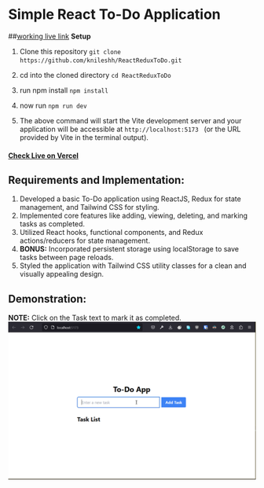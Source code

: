 # Simple React To-Do Application
##[working live link](https://react-redux-to-a26o23sjt-knilesh9s-projects.vercel.app/)
**Setup**
1. Clone this repository
`git clone https://github.com/knileshh/ReactReduxToDo.git`

2. cd into the cloned directory
`cd ReactReduxToDo`

3. run npm install
`npm install`

4. now run 
`npm run dev`

5.  The above command will start the Vite development server and your application will be accessible at `http://localhost:5173 ` (or the URL provided by Vite in the terminal output).


#### [ Check Live on Vercel](https://react-redux-to-do-topaz.vercel.app/ "Live on Vercel")



## Requirements and Implementation:
1. Developed a basic To-Do application using ReactJS, Redux for state management, and Tailwind CSS for styling.
2. Implemented core features like adding, viewing, deleting, and marking tasks as completed.
3. Utilized React hooks, functional components, and Redux actions/reducers for state management.
4. **BONUS:** Incorporated persistent storage using localStorage to save tasks between page reloads.
5. Styled the application with Tailwind CSS utility classes for a clean and visually appealing design.

## Demonstration:
**NOTE:** Click on the Task text to mark it as completed.
![Live Demo](https://github.com/knileshh/ReactReduxToDo/blob/main/public/Code_vp1oIlPEJg.gif)

